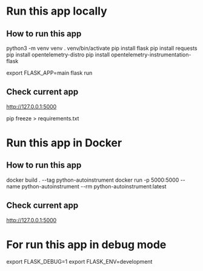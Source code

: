 
# Run this app locally

## How to run this app

python3 -m venv venv
. venv/bin/activate
pip install flask
pip install requests
pip install opentelemetry-distro
pip install opentelemetry-instrumentation-flask

export FLASK_APP=main
flask run

## Check current app
http://127.0.0.1:5000

pip freeze > requirements.txt

# Run this app in Docker

## How to run this app

docker build . --tag python-autoinstrument
docker run -p 5000:5000 --name python-autoinstrument --rm python-autoinstrument:latest

## Check current app
http://127.0.0.1:5000


# For run this app in debug mode

export FLASK_DEBUG=1
export FLASK_ENV=development
